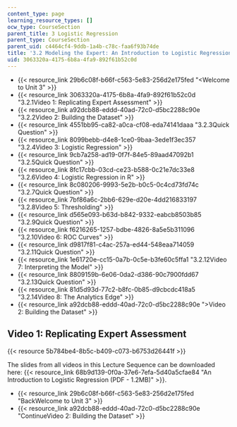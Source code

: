 ```yaml
---
content_type: page
learning_resource_types: []
ocw_type: CourseSection
parent_title: 3 Logistic Regression
parent_type: CourseSection
parent_uid: c4464cf4-9ddb-1a4b-c78c-faa6f93b74de
title: '3.2 Modeling the Expert: An Introduction to Logistic Regression'
uid: 3063320a-4175-6b8a-4fa9-892f61b52c0d
---
```


*   {{< resource_link 29b6c08f-b66f-c563-5e83-256d2e175fed "\<Welcome to Unit 3" >}}
*   {{< resource_link 3063320a-4175-6b8a-4fa9-892f61b52c0d "3.2.1Video 1: Replicating Expert Assessment" >}}
*   {{< resource_link a92dcb88-eddd-40ad-72c0-d5bc2288c90e "3.2.2Video 2: Building the Dataset" >}}
*   {{< resource_link 4551bb95-ca82-a0ca-cf08-eda74141daaa "3.2.3Quick Question" >}}
*   {{< resource_link 8099bebb-d4e8-1ce0-9baa-3ede1f3ec357 "3.2.4Video 3: Logistic Regression" >}}
*   {{< resource_link 9cb7a258-ad19-0f7f-84e5-89aad47092b1 "3.2.5Quick Question" >}}
*   {{< resource_link 8fc17cbb-03cd-ce23-b588-0c21e7dc33e8 "3.2.6Video 4: Logistic Regression in R" >}}
*   {{< resource_link 8c080206-9993-5e2b-b0c5-0c4cd73fd74c "3.2.7Quick Question" >}}
*   {{< resource_link 7bf86a6c-2bb6-629e-d20e-4dd216833197 "3.2.8Video 5: Thresholding" >}}
*   {{< resource_link d565e093-b63d-b842-9332-eabcb8503b85 "3.2.9Quick Question" >}}
*   {{< resource_link f6216265-1257-bdbe-4826-8a5e5b311096 "3.2.10Video 6: ROC Curves" >}}
*   {{< resource_link d9817f81-c4ac-257a-ed44-548eaa714059 "3.2.11Quick Question" >}}
*   {{< resource_link 1e61720e-cc15-0a7b-0c5e-b3fe60c5ffa1 "3.2.12Video 7: Interpreting the Model" >}}
*   {{< resource_link 8809159b-6e06-0da2-d386-90c7900fdd67 "3.2.13Quick Question" >}}
*   {{< resource_link 81d5d93d-77c2-b8fc-0b85-d9cbcdc418a5 "3.2.14Video 8: The Analytics Edge" >}}
*   {{< resource_link a92dcb88-eddd-40ad-72c0-d5bc2288c90e "\>Video 2: Building the Dataset" >}}

Video 1: Replicating Expert Assessment
--------------------------------------

{{< resource 5b784be4-8b5c-b409-c073-b6753d26441f >}}

The slides from all videos in this Lecture Sequence can be downloaded here: {{< resource_link 68b9d139-0f0a-37e6-7efa-5d40a5cfae84 "An Introduction to Logistic Regression (PDF - 1.2MB)" >}}.

*   {{< resource_link 29b6c08f-b66f-c563-5e83-256d2e175fed "BackWelcome to Unit 3" >}}
*   {{< resource_link a92dcb88-eddd-40ad-72c0-d5bc2288c90e "ContinueVideo 2: Building the Dataset" >}}